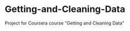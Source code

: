 Getting-and-Cleaning-Data
=========================

Project for Coursera course "Getting and Cleaning Data"
